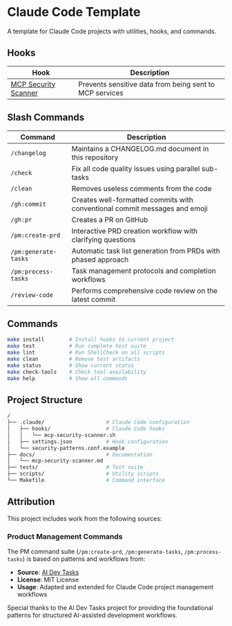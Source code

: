 # Claude Code Template

A template for Claude Code projects with utilities, hooks, and commands.

## Hooks

| Hook | Description |
|------|-------------|
| [MCP Security Scanner](docs/mcp-security-scanner.md) | Prevents sensitive data from being sent to MCP services |

## Slash Commands

| Command | Description |
|---------|-------------|
| `/changelog` | Maintains a CHANGELOG.md document in this repository |
| `/check` | Fix all code quality issues using parallel sub-tasks |
| `/clean` | Removes useless comments from the code |
| `/gh:commit` | Creates well-formatted commits with conventional commit messages and emoji |
| `/gh:pr` | Creates a PR on GitHub |
| `/pm:create-prd` | Interactive PRD creation workflow with clarifying questions |
| `/pm:generate-tasks` | Automatic task list generation from PRDs with phased approach |
| `/pm:process-tasks` | Task management protocols and completion workflows |
| `/review-code` | Performs comprehensive code review on the latest commit |

## Commands

```bash
make install        # Install hooks to current project
make test           # Run complete test suite
make lint           # Run ShellCheck on all scripts
make clean          # Remove test artifacts
make status         # Show current status
make check-tools    # Check tool availability
make help           # Show all commands
```

## Project Structure

```bash
/
├── .claude/                    # Claude Code configuration
│   ├── hooks/                  # Claude Code hooks
│   │   └── mcp-security-scanner.sh
│   ├── settings.json           # Hook configuration
│   └── security-patterns.conf.example
├── docs/                       # Documentation
│   └── mcp-security-scanner.md
├── tests/                      # Test suite
├── scripts/                    # Utility scripts
└── Makefile                    # Command interface
```

## Attribution

This project includes work from the following sources:

### Product Management Commands
The PM command suite (`/pm:create-prd`, `/pm:generate-tasks`, `/pm:process-tasks`) is based on patterns and workflows from:
- **Source**: [AI Dev Tasks](https://github.com/snarktank/ai-dev-tasks/tree/main)
- **License**: MIT License
- **Usage**: Adapted and extended for Claude Code project management workflows

Special thanks to the AI Dev Tasks project for providing the foundational patterns for structured AI-assisted development workflows.
